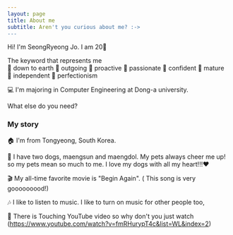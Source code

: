 ```yaml
---
layout: page
title: About me
subtitle: Aren't you curious about me? :->
---
```


Hi! I'm SeongRyeong Jo. I am 20👼

The keyword that represents me  
  🙋 down to earth
  🙋 outgoing
  🙋 proactive
  🙋 passionate
  🙋 confident
  🙋 mature
  🙋 independent
  🙋 perfectionism

💻 I'm majoring in Computer Engineering at Dong-a university.

What else do you need?

### My story

🏠 I'm from Tongyeong, South Korea.

🐶 I have two dogs, maengsun and maengdol. My pets always cheer me up! so my pets mean so much to me. I love my dogs with all my heart!!!♥

🎬 My all-time favorite movie is "Begin Again". (<lost stars> This song is very gooooooood!)
  
🎶 I like to listen to music. I like to turn on music for other people too,
  
💟 There is Touching YouTube video so why don't you just watch (https://www.youtube.com/watch?v=fmRHurypT4c&list=WL&index=2)
